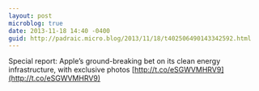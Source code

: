```yaml
---
layout: post
microblog: true
date: 2013-11-18 14:40 -0400
guid: http://padraic.micro.blog/2013/11/18/t402506490143342592.html
---
```

Special report: Apple’s ground-breaking bet on its clean energy infrastructure, with exclusive photos [http://t.co/eSGWVMHRV9](http://t.co/eSGWVMHRV9)
